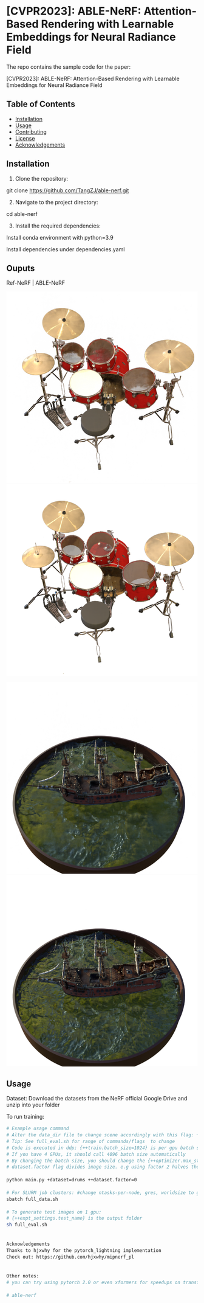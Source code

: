 # [CVPR2023]: ABLE-NeRF: Attention-Based Rendering with Learnable Embeddings for Neural Radiance Field


The repo contains the sample code for the paper:

[CVPR2023]: ABLE-NeRF: Attention-Based Rendering with Learnable Embeddings for Neural Radiance Field


## Table of Contents

- [Installation](#installation)
- [Usage](#usage)
- [Contributing](#contributing)
- [License](#license)
- [Acknowledgements](#acknowledgements)

## Installation

1. Clone the repository:

git clone https://github.com/TangZJ/able-nerf.git

2. Navigate to the project directory:

cd able-nerf

3. Install the required dependencies:

Install conda environment with python=3.9

Install dependencies under dependencies.yaml

## Ouputs

Ref-NeRF | ABLE-NeRF


![refnerf_drums](samples/drums/color_000.png)
![ablenerf_drums](samples/drums/ablenerf.png)




![refnerf_ship](samples/ship/refnerf.png)
![ablenerf_ship](samples/ship/ablenerf.png)


## Usage

Dataset:
Download the datasets from the NeRF official Google Drive and unzip into your folder

To run training:

```bash
# Example usage command
# Alter the data_dir file to change scene accordingly with this flag: ++dataset.data_dir='/mnt/lustre/zjtang/data/nerf_synthetic/drums'
# Tip: See full_eval.sh for range of commands/flags  to change
# Code is executed in ddp; {++train.batch_size=1024} is per gpu batch size. 
# If you have 4 GPUs, it should call 4096 batch size automatically
# By changing the batch size, you should change the {++optimizer.max_steps=xxx ++optimizer.lr_delay_steps=xxx} accordingly to match 
# dataset.factor flag divides image size. e.g using factor 2 halves the image; 0 for full image

python main.py +dataset=drums ++dataset.factor=0 

# For SLURM job clusters: #change ntasks-per-node, gres, worldsize to gpu and node size
sbatch full_data.sh

# To generate test images on 1 gpu:
# {++expt_settings.test_name} is the output folder
sh full_eval.sh 


Acknowledgements
Thanks to hjxwhy for the pytorch_lightning implementation
Check out: https://github.com/hjxwhy/mipnerf_pl


Other notes:
# you can try using pytorch 2.0 or even xformers for speedups on transformers

# able-nerf
